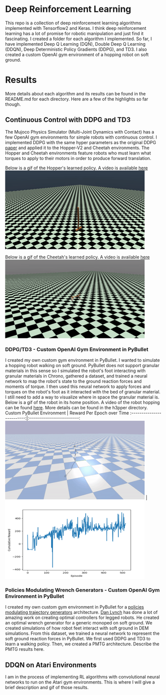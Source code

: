 # Deep Reinforcement Learning
This repo is a collection of deep reinforcement learning algorithms implemented with Tensorflow2 and Keras. I think deep reinforcement learning has a lot of promise for robotic manipulation and just find it fascinating. I created a folder for each algorithm I implemented. So far, I have implemented Deep Q Learning (DQN), Double Deep Q Learning (DDQN), Deep Deterministic Policy Gradients (DDPG), and TD3. I also created a custom OpenAI gym environment of a hopping robot on soft ground. 


# Results 
More details about each algorithm and its results can be found in the README.md for each directory. Here are a few of the highlights so far though.
## Continuous Control with DDPG and TD3
The Mujoco Physics Simulator (Multi-Joint Dynamics with Contact) has a few OpenAI gym environments for simple robots with continuous control. I implemented DDPG with the same hyper parameters as the original DDPG [paper](https://arxiv.org/abs/1509.02971) and applied it to the Hopper-V2 and Cheetah environments. The Hopper and Cheetah environments feature robots who must learn what torques to apply to their motors in order to produce forward translation. <br />

Below is a gif of the Hopper's learned policy. A video is available [here](https://youtu.be/E0tvLX5sxv0?t=281) <br />
![](DDPG/media/hopper_learned_policy.gif)

Below is a gif of the Cheetah's learned policy. A video is available [here](https://youtu.be/DQCQSEspLhs) <br />
![](DDPG/media/cheetah2.gif)


### DDPG/TD3 - Custom OpenAI Gym Environment in PyBullet 
I created my own custom gym environment in PyBullet. I wanted to simulate a hopping robot walking on soft ground. PyBullet does not support granular materials in this sense so I simulated the robot's foot interacting with granular materials in Chrono, gathered a dataset, and trained a neural network to map the robot's state to the ground reaction forces and moments of torque. I then used this neural network to apply forces and torques on the robot's foot as it interacted with the bed of granular material. I still need to add a way to visualize where in space the granular material is. Below is a gif of the robot in its home position. A video of the robot hopping can be found [here](https://youtu.be/-Q_36Qi5CVc). More details can be found in the h3pper directory. <br />
Custom PyBullet Environment             |  Reward Per Epoch over Time
:-------------------------:|:-------------------------:
![](DDPG/media/h3pper_DDPG2.gif)  | ![](DDPG/media/DDPG_h3pper_3.png)

### Policies Modulating Wrench Generators - Custom OpenAI Gym Environment in PyBullet
I created my own custom gym environment in PyBullet for a [policies modulating trajectory generators](https://arxiv.org/abs/1910.02812) architecture. [Dan Lynch](https://robotics.northwestern.edu/people/profiles/students/lynch-dan.html) has done a lot of amazing work on creating optimal controllers for legged robots. He created an optimal wrench generator for a generic monoped on soft ground. We created simulations of how robot feet interact with soft ground in DEM simulations. From this dataset, we trained a neural network to represent the soft ground reaction forces in PyBullet. We first used DDPG and TD3 to learn a walking policy. Then, we created a PMTG architecture. Describe the PMTG results here. 

## DDQN on Atari Environments 
I am in the process of implementing RL algorithms with convolutional neural networks to run on the Atari gym environments. This is where I will give a brief description and gif of those results. 

